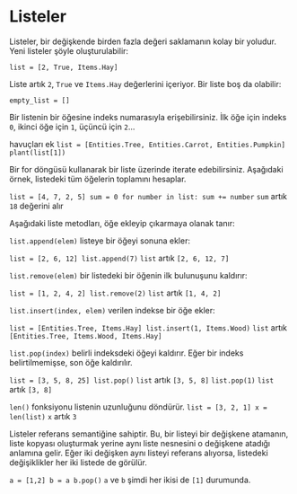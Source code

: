 # Listeler
Listeler, bir değişkende birden fazla değeri saklamanın kolay bir yoludur.
Yeni listeler şöyle oluşturulabilir:

`list = [2, True, Items.Hay]`

Liste artık `2`, `True` ve `Items.Hay` değerlerini içeriyor.
Bir liste boş da olabilir:

`empty_list = []`

Bir listenin bir öğesine indeks numarasıyla erişebilirsiniz. İlk öğe için indeks `0`, ikinci öğe için `1`, üçüncü için `2`...

havuçları ek
`list = [Entities.Tree, Entities.Carrot, Entities.Pumpkin]
plant(list[1])`

Bir for döngüsü kullanarak bir liste üzerinde iterate edebilirsiniz. Aşağıdaki örnek, listedeki tüm öğelerin toplamını hesaplar.

`list = [4, 7, 2, 5]
sum = 0
for number in list:
	sum += number`
`sum` artık `18` değerini alır

Aşağıdaki liste metodları, öğe ekleyip çıkarmaya olanak tanır:

`list.append(elem)` listeye bir öğeyi sonuna ekler:

`list = [2, 6, 12]
list.append(7)`
`list` artık `[2, 6, 12, 7]`

`list.remove(elem)` bir listedeki bir öğenin ilk bulunuşunu kaldırır:

`list = [1, 2, 4, 2]
list.remove(2)`
`list` artık `[1, 4, 2]`

`list.insert(index, elem)` verilen indekse bir öğe ekler:

`list = [Entities.Tree, Items.Hay]
list.insert(1, Items.Wood)`
`list` artık `[Entities.Tree, Items.Wood, Items.Hay]`

`list.pop(index)` belirli indeksdeki öğeyi kaldırır.
Eğer bir indeks belirtilmemişse, son öğe kaldırılır.

`list = [3, 5, 8, 25]
list.pop()`
`list` artık `[3, 5, 8]`
`list.pop(1)`
`list` artık `[3, 8]`

`len()` fonksiyonu listenin uzunluğunu döndürür.
`list = [3, 2, 1]
x = len(list)`
`x` artık `3`

Listeler referans semantiğine sahiptir. Bu, bir listeyi bir değişkene atamanın, liste kopyası oluşturmak yerine aynı liste nesnesini o değişkene atadığı anlamına gelir.
Eğer iki değişken aynı listeyi referans alıyorsa, listedeki değişiklikler her iki listede de görülür.

`a = [1,2]
b = a
b.pop()`
`a` ve `b` şimdi her ikisi de `[1]` durumunda.